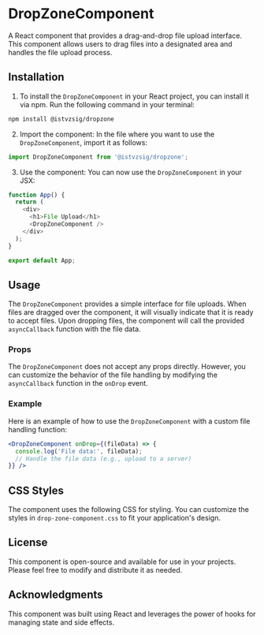 # DropZoneComponent

A React component that provides a drag-and-drop file upload interface. This component allows users to drag files into a designated area and handles the file upload process.

## Installation

1. To install the `DropZoneComponent` in your React project, you can install it via npm. Run the following command in your terminal:
```bash
npm install @istvzsig/dropzone
```
2. Import the component: In the file where you want to use the ```DropZoneComponent```, import it as follows:
```javascript
import DropZoneComponent from '@istvzsig/dropzone';

```
3. Use the component: You can now use the ```DropZoneComponent``` in your JSX:
```javascript
function App() {
  return (
    <div>
      <h1>File Upload</h1>
      <DropZoneComponent />
    </div>
  );
}

export default App;
```

## Usage

The ```DropZoneComponent``` provides a simple interface for file uploads. When files are dragged over the component, it will visually indicate that it is ready to accept files. Upon dropping files, the component will call the provided ```asyncCallback``` function with the file data.

### Props

The ```DropZoneComponent``` does not accept any props directly. However, you can customize the behavior of the file handling by modifying the ```asyncCallback``` function in the ```onDrop``` event.

### Example

Here is an example of how to use the ```DropZoneComponent``` with a custom file handling function:
```jsx
<DropZoneComponent onDrop={(fileData) => {
  console.log('File data:', fileData);
  // Handle the file data (e.g., upload to a server)
}} />
```

## CSS Styles

The component uses the following CSS for styling. You can customize the styles in ```drop-zone-component.css``` to fit your application's design.

## License

This component is open-source and available for use in your projects. Please feel free to modify and distribute it as needed.

## Acknowledgments

This component was built using React and leverages the power of hooks for managing state and side effects.
